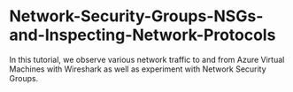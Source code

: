 # Network-Security-Groups-NSGs-and-Inspecting-Network-Protocols
In this tutorial, we observe various network traffic to and from Azure Virtual Machines with Wireshark as well as experiment with Network Security Groups.
